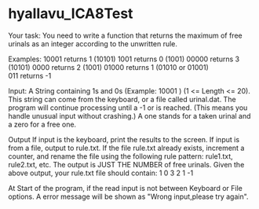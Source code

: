 # hyallavu_ICA8Test

Your task: 
  You need to write a function that returns the maximum of free urinals as an integer according to the unwritten rule. 
  
Examples:
  10001 returns 1 (10101) 
  1001 returns 0 (1001) 
  00000 returns 3 (10101) 
  0000 returns 2 (1001) 
  01000 returns 1 (01010 or 01001)  
  011 returns -1 
  
Input:
  A String containing 1s and 0s (Example:  10001 ) (1 <= Length <= 20). This string can come from the keyboard, or a file 
  called urinal.dat. The program will continue processing until a -1 or <eof> is reached. (This means you handle unusual 
  input without crashing.) 
  A one stands for a taken urinal and a zero for a free one. 
  
Output 
  If input is the keyboard, print the results to the screen. If input is from a file, output to rule.txt. If the file rule.txt already 
  exists, increment a counter, and rename the file using the following rule pattern:  rule1.txt, rule2.txt, etc.
  The output is JUST THE NUMBER of free urinals. Given the above output, your rule.txt file should contain: 
    1 
    0 
    3 
    2 
    1 
    -1 

At Start of the program, if the read input is not between Keyboard or File options. A error message will be shown as "Wrong input,please try again".
